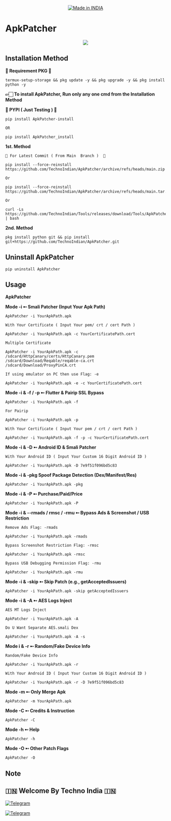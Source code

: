 <p align="center">
<a href="https://t.me/rktechnoindians"><img title="Made in INDIA" src="https://img.shields.io/badge/MADE%20IN-INDIA-SCRIPT?colorA=%23ff8100&colorB=%23017e40&colorC=%23ff0000&style=for-the-badge"></a>
</p>

<a name="readme-top"></a>


# ApkPatcher


<p align="center"> 
<a href="https://t.me/rktechnoindians"><img src="https://readme-typing-svg.herokuapp.com?font=Fira+Code&weight=800&size=35&pause=1000&color=F74848&center=true&vCenter=true&random=false&width=435&lines=ApkPatcher" /></a>
 </p>

Installation Method
-------
**💢 Requirement PKG 💢**

    termux-setup-storage && pkg update -y && pkg upgrade -y && pkg install python -y

**👉🏻 To install ApkPatcher, Run only any one cmd from the Installation Method**

**💢 PYPI ( Just Testing ) 💢**

    pip install ApkPatcher-install

`OR`

    pip install ApkPatcher_install

**1st. Method**

`💢 For Latest Commit ( From Main  Branch )  💢`

    pip install --force-reinstall https://github.com/TechnoIndian/ApkPatcher/archive/refs/heads/main.zip

`Or`

    pip install --force-reinstall https://github.com/TechnoIndian/ApkPatcher/archive/refs/heads/main.tar.gz

`Or`

    curl -Ls https://github.com/TechnoIndian/Tools/releases/download/Tools/ApkPatcher.sh | bash

**2nd. Method**

    pkg install python git && pip install git+https://github.com/TechnoIndian/ApkPatcher.git


Uninstall ApkPatcher
-----

    pip uninstall ApkPatcher


Usage
-----

**ApkPatcher**

**Mode -i ➸ Smali Patcher (Input Your Apk Path)**

    ApkPatcher -i YourApkPath.apk
    
`With Your Certificate ( Input Your pem/ crt / cert Path )`

    ApkPatcher -i YourApkPath.apk -c YourCertificatePath.cert

`Multiple Certificate`

    ApkPatcher -i YourApkPath.apk -c /sdcard/HttpCanary/certs/HttpCanary.pem /sdcard/Download/Reqable/reqable-ca.crt /sdcard/Download/ProxyPinCA.crt

`If using emulator on PC then use Flag: -e`

    ApkPatcher -i YourApkPath.apk -e -c YourCertificatePath.cert

**Mode -i & -f / -p ➸ Flutter & Pairip SSL Bypass**

    ApkPatcher -i YourApkPath.apk -f

`For Pairip`

    ApkPatcher -i YourApkPath.apk -p

`With Your Certificate ( Input Your pem / crt / cert Path )`

    ApkPatcher -i YourApkPath.apk -f -p -c YourCertificatePath.cert

**Mode -i & -D ➸ Android ID & Smali Patcher**

`With Your Android ID ( Input Your Custom 16 Digit Android ID )`

    ApkPatcher -i YourApkPath.apk -D 7e9f51f096bd5c83

**Mode -i & -pkg Spoof Package Detection (Dex/Manifest/Res)**

    ApkPatcher -i YourApkPath.apk -pkg

**Mode -i & -P ➸ Purchase/Paid/Price**

    ApkPatcher -i YourApkPath.apk -P

**Mode -i & --rmads / rmsc / -rmu ➸ Bypass Ads & Screenshot / USB Restriction**

`Remove Ads Flag: -rmads`

    ApkPatcher -i YourApkPath.apk -rmads

`Bypass Screenshot Restriction Flag: -rmsc`

    ApkPatcher -i YourApkPath.apk -rmsc

`Bypass USB Debugging Permission Flag: -rmu`

    ApkPatcher -i YourApkPath.apk -rmu

**Mode -i & -skip ➸ Skip Patch (e.g., getAcceptedIssuers)**

    ApkPatcher -i YourApkPath.apk -skip getAcceptedIssuers

**Mode -i & -A ➸ AES Logs Inject**

`AES MT Logs Inject`

    ApkPatcher -i YourApkPath.apk -A

`Do U Want Separate AES.smali Dex`

    ApkPatcher -i YourApkPath.apk -A -s

**Mode i & -r ➸ Random/Fake Device Info**

`Random/Fake Device Info`

    ApkPatcher -i YourApkPath.apk -r

`With Your Android ID ( Input Your Custom 16 Digit Android ID )`

    ApkPatcher -i YourApkPath.apk -r -D 7e9f51f096bd5c83

**Mode -m ➸ Only Merge Apk**

    ApkPatcher -m YourApkPath.apk

**Mode -C ➸ Credits & Instruction**

    ApkPatcher -C
    
**Mode -h ➸ Help**

    ApkPatcher -h

**Mode -O ➸ Other Patch Flags**

    ApkPatcher -O

Note
----

## 🇮🇳 Welcome By Techno India 🇮🇳

[![Telegram](https://img.shields.io/badge/TELEGRAM-CHANNEL-red?style=for-the-badge&logo=telegram)](https://t.me/rktechnoindians)
  </a><p>
[![Telegram](https://img.shields.io/badge/TELEGRAM-OWNER-red?style=for-the-badge&logo=telegram)](https://t.me/RK_TECHNO_INDIA)
</p>
